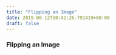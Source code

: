```yaml
---
title: "Flipping an Image"
date: 2019-08-12T10:42:26.791419+00:00
draft: false
---
```


### Flipping an Image
